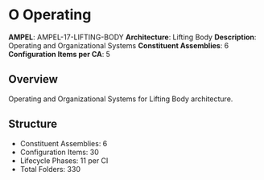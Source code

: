 # O Operating

**AMPEL**: AMPEL-17-LIFTING-BODY
**Architecture**: Lifting Body
**Description**: Operating and Organizational Systems
**Constituent Assemblies**: 6
**Configuration Items per CA**: 5

## Overview
Operating and Organizational Systems for Lifting Body architecture.

## Structure
- Constituent Assemblies: 6
- Configuration Items: 30
- Lifecycle Phases: 11 per CI
- Total Folders: 330
